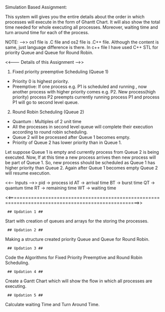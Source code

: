  Simulation Based Assignment:
 
 
This system will gives you the entire details about the order in which processes will execute in the form of Ghantt Chart. It will also show the total time needed for whole executing all processes. Moreover, waiting time and turn around time for each of the process.
 
 NOTE: -->> os1 file is .C file and os2 file is .C++ file. Although the content is same, just language difference is there. In c++ file I have used C++ STL for priority Queue and Queue for Round Robin. 

 
 <<--- Details of this Assignment -->> 
 
 1. Fixed priority preemptive Scheduling (Queue 1)
 * Priority 0 is highest priority.
 * Preemptive:
If one process e.g. P1 is scheduled and running , now another process with higher priority comes e.g. P2. New process(high priority)
process P2 preempts currently running process P1 and process P1 will go to second level queue.

2. Round Robin Scheduling (Queue 2)
* Quantum : Multiples of 2 unit time
* All the processes in second level queue will complete their execution according to round robin scheduling.
* Queue 2 will be processed after Queue 1 becomes empty.
* Priority of Queue 2 has lower priority than in Queue 1.


Let suppose Queue 1 is empty and currently process from Queue 2 is being executed. Now, If at this time a new process arrives then new 
process will be part of Queue 1. So, new process should be scheduled as Queue 1 has higher priority than Queue 2. Again after Queue 1
becomes empty Queue 2 will resume execution.

<<-- Inputs -->>
pid -> process id
AT -> arrival time
BT -> burst time
QT -> quantum time
RT -> remaining time
WT -> waiting time

<<====================================================================================================>>
 
   
     ## Updation 1 ##
 Start with creation of queues and arrays for the storing the processes.
 
     ## Updation 2 ##
 Making a structure created  priority Queue and Queue for Round Robin.
    
     ## Updation 3 ##
 Code the Algorithms for Fixed Priority Preemptive and Round Robin Scheduling.
 
     ## Updation 4 ##
 Create a Gantt Chart which will show the flow in which all processes are executing.
	
     ## Updation 5 ##
 Calculate waiting Time and Turn Around Time.
 

 
